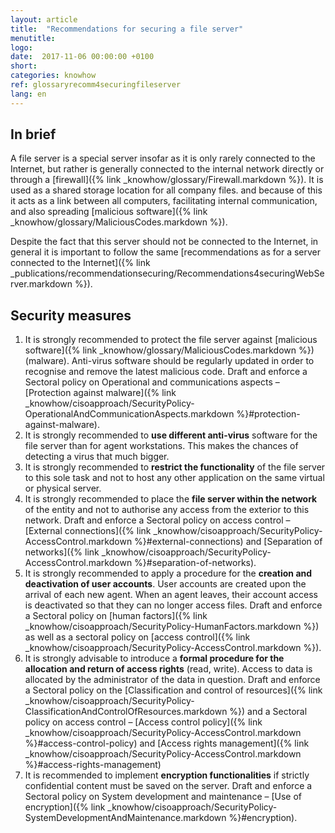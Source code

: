 ```yaml
---
layout: article
title:  "Recommendations for securing a file server"
menutitle:
logo:
date:  2017-11-06 00:00:00 +0100
short:
categories: knowhow
ref: glossaryrecomm4securingfileserver
lang: en
---
```

## In brief
A file server is a special server insofar as it is only rarely connected to the Internet, but rather is generally connected to the internal network directly or through a [firewall]({% link _knowhow/glossary/Firewall.markdown %}). It is used as a shared storage location for all company files. and because of this it acts as a link between all computers, facilitating internal communication, and also spreading [malicious software]({% link _knowhow/glossary/MaliciousCodes.markdown %}).

Despite the fact that this server should not be connected to the Internet, in general it is important to follow the same [recommendations as for a server connected to the Internet]({% link _publications/recommendationsecuring/Recommendations4securingWebServer.markdown %}).

## Security measures

1. It is strongly recommended to protect the file server against [malicious software]({% link _knowhow/glossary/MaliciousCodes.markdown %}) (malware). Anti-virus software should be regularly updated in order to recognise and remove the latest malicious code. Draft and enforce a Sectoral policy on Operational and communications aspects – [Protection against malware]({% link _knowhow/cisoapproach/SecurityPolicy-OperationalAndCommunicationAspects.markdown %}#protection-against-malware).
2. It is strongly recommended to **use different anti-virus** software for the file server than for agent workstations. This makes the chances of detecting a virus that much bigger.
3. It is strongly recommended to **restrict the functionality** of the file server to this sole task and not to host any other application on the same virtual or physical server.
4. It is strongly recommended to place the **file server within the network** of the entity and not to authorise any access from the exterior to this network. Draft and enforce a Sectoral policy on access control – [External connections]({% link _knowhow/cisoapproach/SecurityPolicy-AccessControl.markdown %}#external-connections) and [Separation of networks]({% link _knowhow/cisoapproach/SecurityPolicy-AccessControl.markdown %}#separation-of-networks).
5. It is strongly recommended to apply a procedure for the **creation and deactivation of user accounts**. User accounts are created upon the arrival of each new agent. When an agent leaves, their account access is deactivated so that they can no longer access files. Draft and enforce a Sectoral policy on [human factors]({% link _knowhow/cisoapproach/SecurityPolicy-HumanFactors.markdown %}) as well as a sectoral policy on [access control]({% link _knowhow/cisoapproach/SecurityPolicy-AccessControl.markdown %}).
6. It is strongly advisable to introduce a **formal procedure for the allocation and return of access rights** (read, write). Access to data is allocated by the administrator of the data in question. Draft and enforce a Sectoral policy on the [Classification and control of resources]({% link _knowhow/cisoapproach/SecurityPolicy-ClassificationAndControlOfResources.markdown %}) and a Sectoral policy on access control – [Access control policy]({% link _knowhow/cisoapproach/SecurityPolicy-AccessControl.markdown %}#access-control-policy) and [Access rights management]({% link _knowhow/cisoapproach/SecurityPolicy-AccessControl.markdown %}#access-rights-management)
7. It is recommended to implement **encryption functionalities** if strictly confidential content must be saved on the server. Draft and enforce a Sectoral policy on System development and maintenance – [Use of encryption]({% link _knowhow/cisoapproach/SecurityPolicy-SystemDevelopmentAndMaintenance.markdown %}#encryption).
